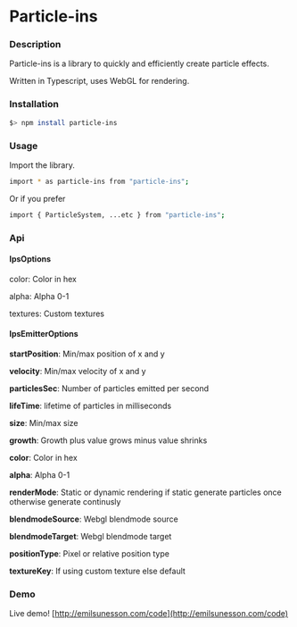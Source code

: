 # Particle-ins

### Description
Particle-ins is a library to quickly and efficiently create particle effects.

Written in Typescript, uses WebGL for rendering.

### Installation

```sh
$> npm install particle-ins
```

### Usage

Import the library.

```sh
import * as particle-ins from "particle-ins";
```

Or if you prefer

```sh
import { ParticleSystem, ...etc } from "particle-ins";
```

### Api

#### IpsOptions 

color: Color in hex

alpha: Alpha 0-1

textures: Custom textures

#### IpsEmitterOptions

**startPosition**: Min/max position of x and y

**velocity**: Min/max velocity of x and y

**particlesSec**: Number of particles emitted per second

**lifeTime**: lifetime of particles in milliseconds

**size**: Min/max size

**growth**: Growth plus value grows minus value shrinks

**color**: Color in hex

**alpha**: Alpha 0-1

**renderMode**: Static or dynamic rendering if static generate particles once otherwise generate continusly

**blendmodeSource**: Webgl blendmode source

**blendmodeTarget**: Webgl blendmode target

**positionType**: Pixel or relative position type

**textureKey**: If using custom texture else default

### Demo

Live demo!
[http://emilsunesson.com/code](http://emilsunesson.com/code)
